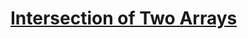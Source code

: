 # [Intersection of Two Arrays](https://leetcode.com/problems/intersection-of-two-arrays/description/)
